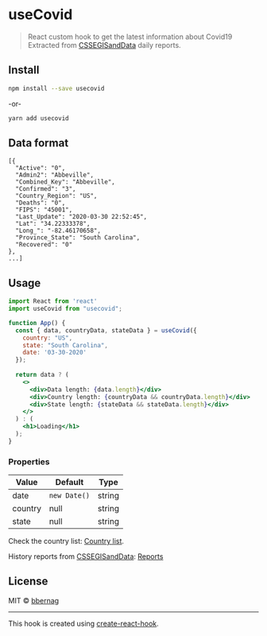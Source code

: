 # useCovid

> React custom hook to get the latest information about Covid19
>Extracted from [CSSEGISandData](https://github.com/CSSEGISandData/COVID-19) daily reports.



## Install

```bash
npm install --save usecovid
```
-or-
```bash
yarn add usecovid
```
## Data format
```
[{
  "Active": "0",
  "Admin2": "Abbeville",
  "Combined_Key": "Abbeville",
  "Confirmed": "3",
  "Country_Region": "US",
  "Deaths": "0",
  "FIPS": "45001",
  "Last_Update": "2020-03-30 22:52:45",
  "Lat": "34.22333378",
  "Long_": "-82.46170658",
  "Province_State": "South Carolina",
  "Recovered": "0"
},
...]
```
## Usage

```jsx
import React from 'react'
import useCovid from "usecovid";

function App() {
  const { data, countryData, stateData } = useCovid({
    country: "US",
    state: "South Carolina",
    date: '03-30-2020'
  });
  
  return data ? (
    <>
      <div>Data length: {data.length}</div>
      <div>Country length: {countryData && countryData.length}</div>
      <div>State length: {stateData && stateData.length}</div>
    </>
  ) : (
    <h1>Loading</h1>
  );
}
```
### Properties
|  Value | Default  | Type  |
| ------------ | ------------ | ------------ |
|  date | `new Date()`  | string  |
|  country | null  | string  |
|  state | null  |string   |

Check the country list: [Country list](https://github.com/bbernag/usecovid/blob/master/countrylist).

History reports from [CSSEGISandData](https://github.com/CSSEGISandData/COVID-19): [Reports](https://github.com/CSSEGISandData/COVID-19/tree/master/csse_covid_19_data/csse_covid_19_daily_reports)

 
## License

MIT © [bbernag](https://github.com/bbernag)

---

This hook is created using [create-react-hook](https://github.com/hermanya/create-react-hook).
